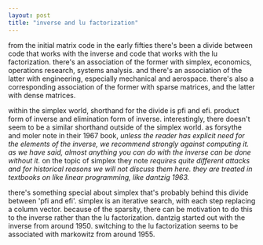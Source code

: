 ```yaml
---
layout: post
title: "inverse and lu factorization"
---
```


from the initial matrix code in the early fifties there's been a divide between code that works with the inverse and code that works with the lu factorization. there's an association of the former with simplex, economics, operations research, systems analysis. and there's an association of the latter with engineering, especially mechanical and aerospace. there's also a corresponding association of the former with sparse matrices, and the latter with dense matrices.

within the simplex world, shorthand for the divide is pfi and efi. product form of inverse and elimination form of inverse. interestingly, there doesn't seem to be a similar shorthand outside of the simplex world. as forsythe and moler note in their 1967 book, _unless the reader has explicit need for the elements of the inverse, we recommend strongly against computing it. as we have said, almost anything you can do with the inverse can be done without it._ on the topic of simplex they note _requires quite different attacks and for historical reasons we will not discuss them here. they are treated in textbooks on like linear programming, like dantzig 1963._

there's something special about simplex that's probably behind this divide between 'pfi and efi'. simplex is an iterative search, with each step replacing a column vector. because of the sparsity, there can be motivation to do this to the inverse rather than the lu factorization. dantzig started out with the inverse from around 1950. switching to the lu factorization seems to be associated with markowitz from around 1955.
